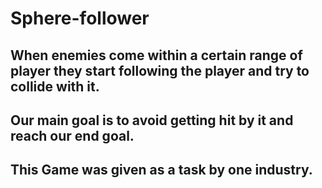 # Sphere-follower
## When enemies come within a certain range of player they start following the player and try to collide with it.
## Our main goal is to avoid getting hit by it and reach our end goal.
## This Game was given as a task by one industry.
